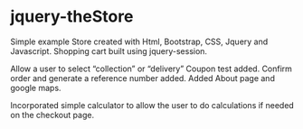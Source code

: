 # jquery-theStore

Simple example Store created with Html, Bootstrap, CSS, Jquery and Javascript.
Shopping cart built using jquery-session.

Allow a user to select “collection” or “delivery”
Coupon test added.
Confirm order and generate a reference number added.
Added About page and google maps.

Incorporated simple calculator to allow the user to do
calculations if needed on the checkout page.


